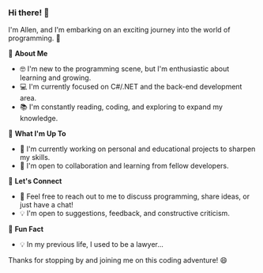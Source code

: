 ### Hi there! 👋

I'm Allen, and I'm embarking on an exciting journey into the world of programming.  🚀

🌱 **About Me**
- 🤓 I'm new to the programming scene, but I'm enthusiastic about learning and growing.
- 💻 I'm currently focused on C#/.NET and the back-end development area.
- 📚 I'm constantly reading, coding, and exploring to expand my knowledge.

🚀 **What I'm Up To**
- 🔭 I'm currently working on personal and educational projects to sharpen my skills.
- 🌟 I'm open to collaboration and learning from fellow developers.

🤝 **Let's Connect**
- 💬 Feel free to reach out to me to discuss programming, share ideas, or just have a chat!
- 💡 I'm open to suggestions, feedback, and constructive criticism.

🎉 **Fun Fact**
- 💡 In my previous life, I used to be a lawyer...

Thanks for stopping by and joining me on this coding adventure! 😄
